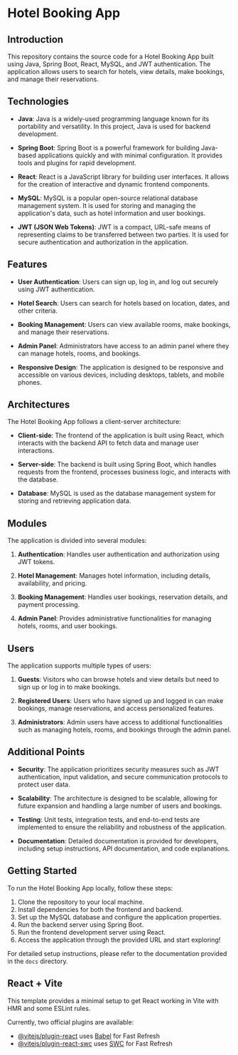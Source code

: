 # Hotel Booking App 

## Introduction
This repository contains the source code for a Hotel Booking App built using Java, Spring Boot, React, MySQL, and JWT authentication. The application allows users to search for hotels, view details, make bookings, and manage their reservations.

## Technologies

- **Java**: Java is a widely-used programming language known for its portability and versatility. In this project, Java is used for backend development.
  
- **Spring Boot**: Spring Boot is a powerful framework for building Java-based applications quickly and with minimal configuration. It provides tools and plugins for rapid development.

- **React**: React is a JavaScript library for building user interfaces. It allows for the creation of interactive and dynamic frontend components.

- **MySQL**: MySQL is a popular open-source relational database management system. It is used for storing and managing the application's data, such as hotel information and user bookings.

- **JWT (JSON Web Tokens)**: JWT is a compact, URL-safe means of representing claims to be transferred between two parties. It is used for secure authentication and authorization in the application.

## Features

- **User Authentication**: Users can sign up, log in, and log out securely using JWT authentication.

- **Hotel Search**: Users can search for hotels based on location, dates, and other criteria.

- **Booking Management**: Users can view available rooms, make bookings, and manage their reservations.

- **Admin Panel**: Administrators have access to an admin panel where they can manage hotels, rooms, and bookings.

- **Responsive Design**: The application is designed to be responsive and accessible on various devices, including desktops, tablets, and mobile phones.

## Architectures

The Hotel Booking App follows a client-server architecture:

- **Client-side**: The frontend of the application is built using React, which interacts with the backend API to fetch data and manage user interactions.

- **Server-side**: The backend is built using Spring Boot, which handles requests from the frontend, processes business logic, and interacts with the database.

- **Database**: MySQL is used as the database management system for storing and retrieving application data.

## Modules

The application is divided into several modules:

1. **Authentication**: Handles user authentication and authorization using JWT tokens.

2. **Hotel Management**: Manages hotel information, including details, availability, and pricing.

3. **Booking Management**: Handles user bookings, reservation details, and payment processing.

4. **Admin Panel**: Provides administrative functionalities for managing hotels, rooms, and user bookings.

## Users

The application supports multiple types of users:

1. **Guests**: Visitors who can browse hotels and view details but need to sign up or log in to make bookings.

2. **Registered Users**: Users who have signed up and logged in can make bookings, manage reservations, and access personalized features.

3. **Administrators**: Admin users have access to additional functionalities such as managing hotels, rooms, and bookings through the admin panel.

## Additional Points

- **Security**: The application prioritizes security measures such as JWT authentication, input validation, and secure communication protocols to protect user data.

- **Scalability**: The architecture is designed to be scalable, allowing for future expansion and handling a large number of users and bookings.

- **Testing**: Unit tests, integration tests, and end-to-end tests are implemented to ensure the reliability and robustness of the application.

- **Documentation**: Detailed documentation is provided for developers, including setup instructions, API documentation, and code explanations.

## Getting Started

To run the Hotel Booking App locally, follow these steps:

1. Clone the repository to your local machine.
2. Install dependencies for both the frontend and backend.
3. Set up the MySQL database and configure the application properties.
4. Run the backend server using Spring Boot.
5. Run the frontend development server using React.
6. Access the application through the provided URL and start exploring!

For detailed setup instructions, please refer to the documentation provided in the `docs` directory.



## React + Vite

This template provides a minimal setup to get React working in Vite with HMR and some ESLint rules.

Currently, two official plugins are available:

- [@vitejs/plugin-react](https://github.com/vitejs/vite-plugin-react/blob/main/packages/plugin-react/README.md) uses [Babel](https://babeljs.io/) for Fast Refresh
- [@vitejs/plugin-react-swc](https://github.com/vitejs/vite-plugin-react-swc) uses [SWC](https://swc.rs/) for Fast Refresh

